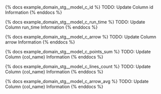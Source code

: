 
{% docs example_domain_stg__model_c_id %}
TODO: Update Column id Information
{% enddocs %}

{% docs example_domain_stg__model_c_run_time %}
TODO: Update Column run_time Information
{% enddocs %}

{% docs example_domain_stg__model_c_arrow %}
TODO: Update Column arrow Information
{% enddocs %}

{% docs example_domain_stg__model_c_points_sum %}
TODO: Update Column {col_name} Information
{% enddocs %}

{% docs example_domain_stg__model_c_lines_count %}
TODO: Update Column {col_name} Information
{% enddocs %}

{% docs example_domain_stg__model_c_arrow_avg %}
TODO: Update Column {col_name} Information
{% enddocs %}
